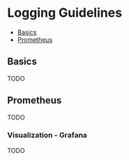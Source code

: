 Logging Guidelines
======================

* [Basics](#basics)
* [Prometheus](#prometheus)

## Basics
TODO

## Prometheus
TODO

### Visualization - Grafana
TODO